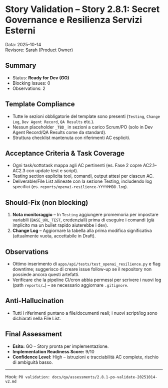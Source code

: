 # Story Validation – Story 2.8.1: Secret Governance e Resilienza Servizi Esterni

Data: 2025-10-14  
Revisore: Sarah (Product Owner)

## Summary

- Status: **Ready for Dev (GO)**
- Blocking Issues: 0
- Observations: 2

## Template Compliance

- Tutte le sezioni obbligatorie del template sono presenti (`Testing`, `Change Log`, `Dev Agent Record`, `QA Results` etc.).
- Nessun placeholder `_TBD_` in sezioni a carico Scrum/PO (solo in Dev Agent Record/QA Results come da standard).
- Struttura checklist mantenuta con riferimenti AC espliciti.

## Acceptance Criteria & Task Coverage

- Ogni task/sottotask mappa agli AC pertinenti (es. Fase 2 copre AC2.1–AC2.3 con update test e script).
- Testing section esplicita tool, comandi, output attesi per ciascun AC.
- Deliverable/File List allineate con la sezione Testing, includendo log specifici (es. `reports/openai-resilience-YYYYMMDD.log`).

## Should-Fix (non blocking)

1. **Nota monitoraggio** – In `Testing` aggiungere promemoria per impostare variabili (`BASE_URL_TEST`, credenziali) prima di eseguire i comandi (già implicito ma un bullet rapido aiuterebbe i dev).  
2. **Change Log** – Aggiornare la tabella alla prima modifica significativa (attualmente vuota, accettabile in Draft).

## Observations

- Ottimo inserimento di `apps/api/tests/test_openai_resilience.py` e flag downtime; suggerisco di creare issue follow-up se il repository non possiede ancora questi artefatti.
- Verificare che la pipeline CI/cron abbia permessi per scrivere i nuovi log (path `reports/…`) – se necessario aggiornare `.gitignore`.

## Anti-Hallucination

- Tutti i riferimenti puntano a file/documenti reali; i nuovi script/log sono dichiarati nella File List.

## Final Assessment

- **Esito:** GO – Story pronta per implementazione.  
- **Implementation Readiness Score:** 9/10  
- **Confidence Level:** High – istruzioni e tracciabilità AC complete, rischio di ambiguità basso.

---
Hook: `PO validation: docs/qa/assessments/2.8.1-po-validate-20251014-v2.md`
